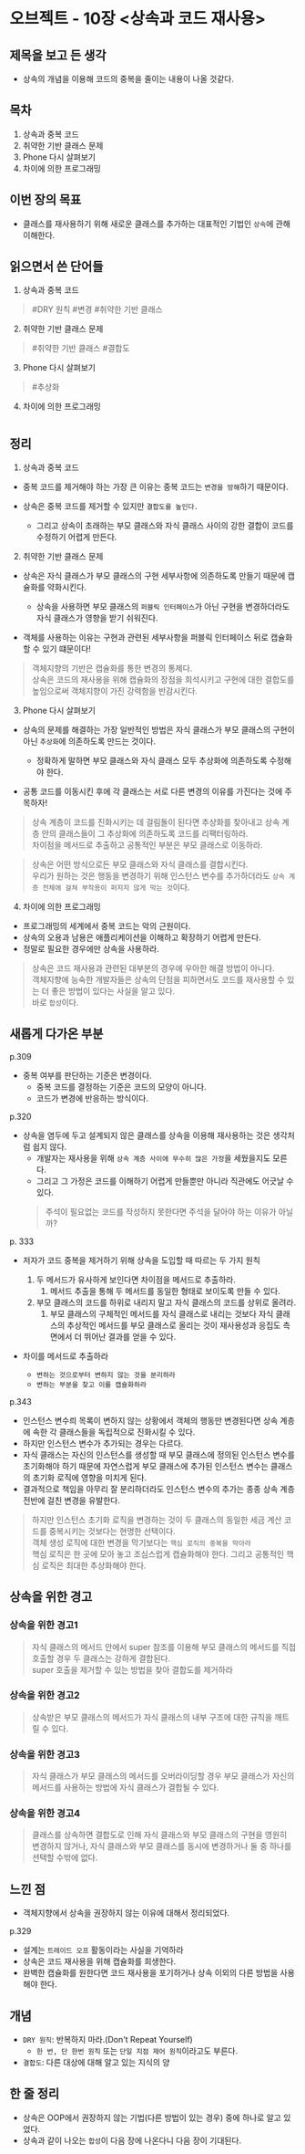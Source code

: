 # 오브젝트 - 10장 <상속과 코드 재사용>

## 제목을 보고 든 생각
- 상속의 개념을 이용해 코드의 중복을 줄이는 내용이 나올 것같다.

## 목차
1. 상속과 중복 코드
2. 취약한 기반 클래스 문제
3. Phone 다시 살펴보기
4. 차이에 의한 프로그래밍

## 이번 장의 목표
- 클래스를 재사용하기 위해 새로운 클래스를 추가하는 대표적인 기법인 `상속`에 관해 이해한다.

## 읽으면서 쓴 단어들
1. 상속과 중복 코드
> #DRY 원칙 #변경 #취약한 기반 클래스

2. 취약한 기반 클래스 문제
> #취약한 기반 클래스 #결합도 

3. Phone 다시 살펴보기
> #추상화

4. 차이에 의한 프로그래밍
> #


## 정리
1. 상속과 중복 코드
- 중복 코드를 제거해야 하는 가장 큰 이유는 중복 코드는 `변경을 방해`하기 때문이다.

- 상속은 중복 코드를 제거할 수 있지만 `결합도를 높인다.`
  - 그리고 상속이 초래하는 부모 클래스와 자식 클래스 사이의 강한 결합이 코드를 수정하기 어렵게 만든다.

2. 취약한 기반 클래스 문제
- 상속은 자식 클래스가 부모 클래스의 구현 세부사항에 의존하도록 만들기 때문에 캡슐화를 약화시킨다.
  - 상속을 사용하면 부모 클래스의 `퍼블릭 인터페이스`가 아닌 구현을 변경하더라도 자식 클래스가 영향을 받기 쉬워진다.

- 객체를 사용하는 이유는 구현과 관련된 세부사항을 퍼블릭 인터페이스 뒤로 캡슐화할 수 있기 떄문이다!
> 객체지향의 기반은 캡슐화를 통한 변경의 통제다.  
> 상속은 코드의 재사용을 위해 캡슐화의 장점을 희석시키고 구현에 대한 결합도를 높임으로써 객체지향이 가진 강력함을 반감시킨다.

3. Phone 다시 살펴보기
- 상속의 문제를 해결하는 가장 일반적인 방법은 자식 클래스가 부모 클래스의 구현이 아닌 `추상화`에 의존하도록 만드는 것이다.
  - 정확하게 말하면 부모 클래스와 자식 클래스 모두 추상화에 의존하도록 수정해야 한다.

- 공통 코드를 이동시킨 후에 각 클래스는 서로 다른 변경의 이유를 가진다는 것에 주목하자!

> 상속 계층이 코드를 진화시키는 데 걸림돌이 된다면 추상화를 찾아내고 상속 계층 안의 클래스들이 그 추상화에 의존하도록 코드를 리팩터링하라.  
> 차이점을 메서드로 추출하고 공통적인 부분은 부모 클래스로 이동하라.

> 상속은 어떤 방식으로든 부모 클래스와 자식 클래스를 결합시킨다.  
> 우리가 원하는 것은 행동을 변경하기 위해 인스턴스 변수를 추가하더라도 `상속 계층 전체에 걸쳐 부작용이 퍼지지 않게 막는 것`이다.

4. 차이에 의한 프로그래밍
- 프로그래밍의 세계에서 중복 코드는 악의 근원이다.
- 상속의 오용과 남용은 애플리케이션을 이해하고 확장하기 어렵게 만든다.
- 정말로 필요한 경우에만 상속을 사용하라.

> 상속은 코드 재사용과 관련된 대부분의 경우에 우아한 해결 방법이 아니다.  
> 객체지향에 능숙한 개발자들은 상속의 단점을 피하면서도 코드를 재사용할 수 있는 더 좋은 방법이 있다는 사실을 알고 있다.  
> 바로 `합성`이다.

## 새롭게 다가온 부분
p.309
- 중복 여부를 판단하는 기준은 변경이다.
  - 중복 코드를 결정하는 기준은 코드의 모양이 아니다.
  - 코드가 변경에 반응하는 방식이다.

p.320
- 상속을 염두에 두고 설계되지 않은 클래스를 상속을 이용해 재사용하는 것은 생각처럼 쉽지 않다.
  - 개발자는 재사용을 위해 `상속 계층 사이에 무수히 많은 가정`을 세웠을지도 모른다.
  - 그리고 그 가정은 코드를 이해하기 어렵게 만들뿐만 아니라 직관에도 어긋날 수 있다.
  > 주석이 필요없는 코드를 작성하지 못한다면
  > 주석을 달아야 하는 이유가 아닐까?

p. 333
- 저자가 코드 중복을 제거하기 위해 상속을 도입할 때 따르는 두 가지 원칙
  1. 두 메서드가 유사하게 보인다면 차이점을 메서드로 추출하라. 
     1. 메서드 추출을 통해 두 메서드를 동일한 형태로 보이도록 만들 수 있다.
  2. 부모 클래스의 코드를 하위로 내리지 말고 자식 클래스의 코드를 상위로 올려라.
     1. 부모 클래스의 구체적인 메서드를 자식 클래스로 내리는 것보다 자식 클래스의 추상적인 메서드를 부모 클래스로 올리는 것이 재사용성과 응집도 측면에서 더 뛰어난 결과를 얻을 수 있다.

- 차이를 메서드로 추출하라
  - `변하는 것으로부터 변하지 않는 것을 분리하라`
  - `변하는 부분을 찾고 이를 캡슐화하라`

p.343
- 인스턴스 변수릐 목록이 변하지 않는 상황에서 객체의 행동만 변경된다면 상속 계층에 속한 각 클래스들을 독립적으로 진화시킬 수 있다.
- 하지만 인스턴스 변수가 추가되는 경우는 다르다.
- 자식 클래스는 자신의 인스턴스를 생성할 때 부모 클래스에 정의된 인스턴스 변수를 초기화해야 하기 때문에 자연스럽게 부모 클래스에 추가된 인스턴스 변수는 클래스의 초기화 로직에 영향을 미치게 된다.
- 결과적으로 책임을 아무리 잘 분리하더라도 인스턴스 변수의 추가는 종종 상속 계층 전반에 걸친 변경을 유발한다.
> 하지만 인스턴스 초기화 로직을 변경하는 것이 두 클래스의 동일한 세금 계산 코드를 중복시키는 것보다는 현명한 선택이다.  
> 객체 생성 로직에 대한 변경을 막기보다는 `핵심 로직의 중복을 막아라`  
> 핵심 로직은 한 곳에 모아 놓고 조심스럽게 캡슐화해야 한다. 그리고 공통적인 핵심 로직은 최대한 추상화해야 한다.

## 상속을 위한 경고
### 상속을 위한 경고1
> 자식 클래스의 메서드 안에서 super 참조를 이용해 부모 클래스의 메서드를 직접 호출할 경우 두 클래스는 강하게 결합된다.  
> super 호출을 제거할 수 있는 방법을 찾아 결합도를 제거하라

### 상속을 위한 경고2
> 상속받은 부모 클래스의 메서드가 자식 클래스의 내부 구조에 대한 규칙을 깨트릴 수 있다.

### 상속을 위한 경고3
> 자식 클래스가 부모 클래스의 메서드를 오버라이딩할 경우 부모 클래스가 자신의 메서드를 사용하는 방법에 자식 클래스가 결합될 수 있다.

### 상속을 위한 경고4
> 클래스를 상속하면 결합도로 인해 자식 클래스와 부모 클래스의 구현을 영원히 변경하지 않거나, 자식 클래스와 부모 클래스를 동시에 변경하거나 둘 중 하나를 션택할 수밖에 없다.

## 느낀 점
- 객체지향에서 상속을 권장하지 않는 이유에 대해서 정리되었다.

p.329
- 설계는 `트레이드 오프` 활동이라는 사실을 기억하라
- 상속은 코드 재사용을 위해 캡슐화를 희생한다.
- 완벽한 캡슐화를 원한다면 코드 재사용을 포기하거나 상속 이외의 다른 방법을 사용해야 한다.

## 개념
- `DRY 원칙`: 반복하지 마라.(Don't Repeat Yourself)
  - `한 번, 단 한번 원칙` 또는 `단일 지점 제어 원칙`이라고도 부른다.
- `결합도`: 다른 대상에 대해 알고 있는 지식의 양

## 한 줄 정리
- 상속은 OOP에서 권장하지 않는 기법(다른 방법이 있는 경우) 중에 하나로 알고 있었다.
- 상속과 같이 나오는 `합성`이 다음 장에 나온다니 다음 장이 기대된다.